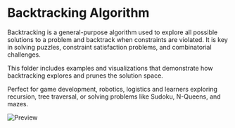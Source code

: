 # Backtracking Algorithm

Backtracking is a general-purpose algorithm used to explore all possible solutions to a problem and backtrack when constraints are violated. It is key in solving puzzles, constraint satisfaction problems, and combinatorial challenges.

This folder includes examples and visualizations that demonstrate how backtracking explores and prunes the solution space.

Perfect for game development, robotics, logistics and learners exploring recursion, tree traversal, or solving problems like Sudoku, N-Queens, and mazes.

![Preview](/preview.png)
